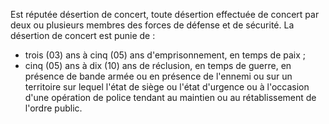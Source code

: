Est réputée désertion de concert, toute désertion effectuée de concert par deux ou plusieurs membres des forces de défense et de sécurité.
La désertion de concert est punie de :
- trois (03) ans à cinq (05) ans d'emprisonnement, en temps de paix ;
- cinq (05) ans à dix (10) ans de réclusion, en temps de guerre, en présence de bande armée ou en présence de l'ennemi ou sur un territoire sur lequel l'état de siège ou l'état d'urgence ou à l'occasion d'une opération de police tendant au maintien ou au rétablissement de l'ordre public.
